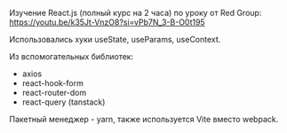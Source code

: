 Изучение React.js (полный курс на 2 часа) по уроку от Red Group: https://youtu.be/k35Jt-VnzO8?si=vPb7N_3-B-O0t195

Использовались хуки useState, useParams, useContext.

Из вспомогательных библиотек:
+ axios
+ react-hook-form
+ react-router-dom
+ react-query (tanstack)

Пакетный менеджер - yarn, также используется Vite вместо webpack.
